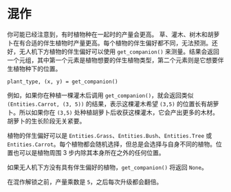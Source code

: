 # 混作
你可能已经注意到，有时植物种在一起时的产量会更高。
草、灌木、树木和胡萝卜在有合适的伴生植物时产量更高。每个植物的伴生偏好都不同，无法预测。还好，无人机下方植物的伴生偏好可以使用 `get_companion()` 来测量。结果会返回一个元组，其中第一个元素是植物想要的伴生植物类型，第二个元素则是它想要伴生植物种下的位置。

`plant_type, (x, y) = get_companion()`

例如，如果你在种植一棵灌木后调用 `get_companion()`，就会返回类似 `(Entities.Carrot, (3, 5))` 的结果，表示这棵灌木希望 `(3,5)` 的位置长有胡萝卜。所以如果你在 `(3,5)` 处种植胡萝卜后收获这棵灌木，它会产出更多的木材。胡萝卜的生长阶段无关紧要。

植物的伴生偏好可以是 `Entities.Grass`、`Entities.Bush`、`Entities.Tree` 或 `Entities.Carrot`。每个植物都会随机选择，但总是会选择与自身不同的植物。位置也可以是植物周围 3 步内除其本身所在之外的任何位置。

如果无人机下方没有具有伴生偏好的植物，`get_companion()` 将返回 `None`。

在混作解锁之前，产量乘数是 `5`，之后每次升级都会翻倍。